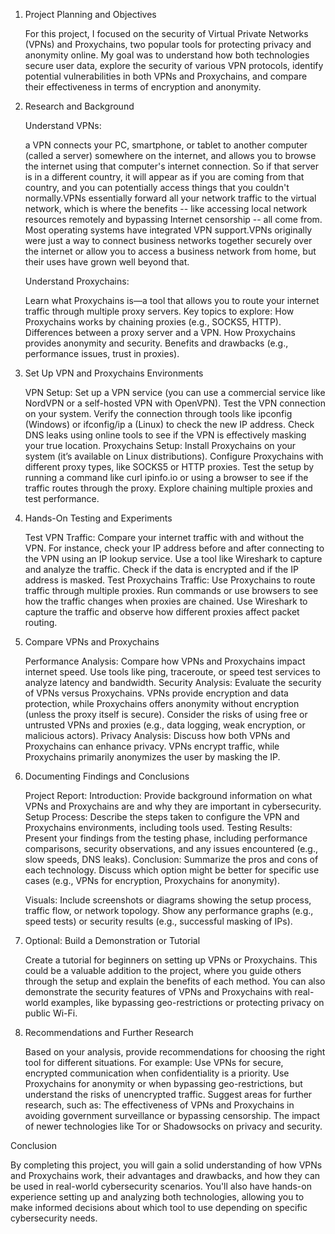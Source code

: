 1. Project Planning and Objectives

   For this project, I focused on the security of Virtual Private Networks (VPNs) and Proxychains, two popular tools for protecting privacy and anonymity online. My goal was to understand how both technologies secure user data, explore the security of various VPN protocols, identify potential vulnerabilities in both VPNs and Proxychains, and compare their effectiveness in terms of encryption and anonymity.

3. Research and Background

    Understand VPNs:

    a VPN connects your PC, smartphone, or tablet to another computer (called a server) somewhere on the internet, and allows you to browse the internet using that computer's internet connection. So if that server is in a        different country, it will appear as if you are coming from that country, and you can potentially access things that you couldn't normally.VPNs essentially forward all your network traffic to the virtual network, which is where the benefits -- like accessing local network resources remotely and bypassing Internet censorship -- all come from. Most operating systems have integrated VPN support.VPNs originally were just a way to connect business networks together securely over the internet or allow you to access a business network from home, but their uses have grown well beyond that.

   Understand Proxychains:
   
   Learn what Proxychains is—a tool that allows you to route your internet traffic through multiple proxy servers.
        Key topics to explore:
            How Proxychains works by chaining proxies (e.g., SOCKS5, HTTP).
            Differences between a proxy server and a VPN.
            How Proxychains provides anonymity and security.
            Benefits and drawbacks (e.g., performance issues, trust in proxies).

5. Set Up VPN and Proxychains Environments

    VPN Setup:
        Set up a VPN service (you can use a commercial service like NordVPN or a self-hosted VPN with OpenVPN).
        Test the VPN connection on your system. Verify the connection through tools like ipconfig (Windows) or ifconfig/ip a (Linux) to check the new IP address.
        Check DNS leaks using online tools to see if the VPN is effectively masking your true location.
    Proxychains Setup:
        Install Proxychains on your system (it’s available on Linux distributions).
        Configure Proxychains with different proxy types, like SOCKS5 or HTTP proxies.
        Test the setup by running a command like curl ipinfo.io or using a browser to see if the traffic routes through the proxy.
        Explore chaining multiple proxies and test performance.

6. Hands-On Testing and Experiments

    Test VPN Traffic:
        Compare your internet traffic with and without the VPN. For instance, check your IP address before and after connecting to the VPN using an IP lookup service.
        Use a tool like Wireshark to capture and analyze the traffic. Check if the data is encrypted and if the IP address is masked.
    Test Proxychains Traffic:
        Use Proxychains to route traffic through multiple proxies.
        Run commands or use browsers to see how the traffic changes when proxies are chained.
        Use Wireshark to capture the traffic and observe how different proxies affect packet routing.

7. Compare VPNs and Proxychains

    Performance Analysis:
        Compare how VPNs and Proxychains impact internet speed. Use tools like ping, traceroute, or speed test services to analyze latency and bandwidth.
    Security Analysis:
        Evaluate the security of VPNs versus Proxychains. VPNs provide encryption and data protection, while Proxychains offers anonymity without encryption (unless the proxy itself is secure).
        Consider the risks of using free or untrusted VPNs and proxies (e.g., data logging, weak encryption, or malicious actors).
    Privacy Analysis:
        Discuss how both VPNs and Proxychains can enhance privacy. VPNs encrypt traffic, while Proxychains primarily anonymizes the user by masking the IP.

8. Documenting Findings and Conclusions

    Project Report:
        Introduction: Provide background information on what VPNs and Proxychains are and why they are important in cybersecurity.
        Setup Process: Describe the steps taken to configure the VPN and Proxychains environments, including tools used.
        Testing Results: Present your findings from the testing phase, including performance comparisons, security observations, and any issues encountered (e.g., slow speeds, DNS leaks).
        Conclusion: Summarize the pros and cons of each technology. Discuss which option might be better for specific use cases (e.g., VPNs for encryption, Proxychains for anonymity).

    Visuals:
        Include screenshots or diagrams showing the setup process, traffic flow, or network topology.
        Show any performance graphs (e.g., speed tests) or security results (e.g., successful masking of IPs).

9. Optional: Build a Demonstration or Tutorial

    Create a tutorial for beginners on setting up VPNs or Proxychains. This could be a valuable addition to the project, where you guide others through the setup and explain the benefits of each method.
    You can also demonstrate the security features of VPNs and Proxychains with real-world examples, like bypassing geo-restrictions or protecting privacy on public Wi-Fi.

10. Recommendations and Further Research

    Based on your analysis, provide recommendations for choosing the right tool for different situations. For example:
        Use VPNs for secure, encrypted communication when confidentiality is a priority.
        Use Proxychains for anonymity or when bypassing geo-restrictions, but understand the risks of unencrypted traffic.
    Suggest areas for further research, such as:
        The effectiveness of VPNs and Proxychains in avoiding government surveillance or bypassing censorship.
        The impact of newer technologies like Tor or Shadowsocks on privacy and security.

Conclusion

By completing this project, you will gain a solid understanding of how VPNs and Proxychains work, their advantages and drawbacks, and how they can be used in real-world cybersecurity scenarios. You'll also have hands-on experience setting up and analyzing both technologies, allowing you to make informed decisions about which tool to use depending on specific cybersecurity needs.
